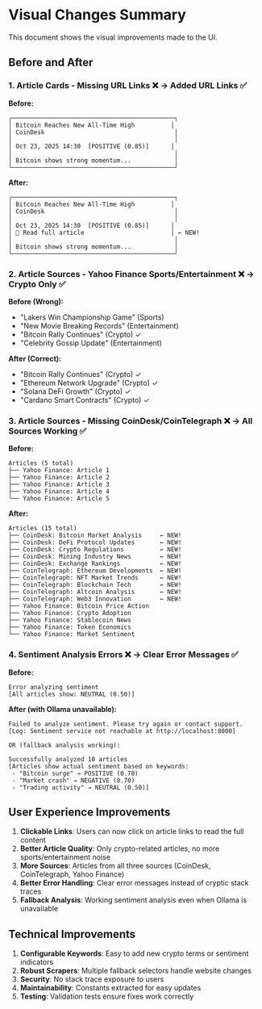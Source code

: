 # Visual Changes Summary

This document shows the visual improvements made to the UI.

## Before and After

### 1. Article Cards - Missing URL Links ❌ → Added URL Links ✅

**Before:**
```
┌─────────────────────────────────────────────┐
│ Bitcoin Reaches New All-Time High          │
│ CoinDesk                                    │
│                                             │
│ Oct 23, 2025 14:30  [POSITIVE (0.85)]      │
│                                             │
│ Bitcoin shows strong momentum...            │
└─────────────────────────────────────────────┘
```

**After:**
```
┌─────────────────────────────────────────────┐
│ Bitcoin Reaches New All-Time High          │
│ CoinDesk                                    │
│                                             │
│ Oct 23, 2025 14:30  [POSITIVE (0.85)]      │
│ 🔗 Read full article                        │ ← NEW!
│                                             │
│ Bitcoin shows strong momentum...            │
└─────────────────────────────────────────────┘
```

### 2. Article Sources - Yahoo Finance Sports/Entertainment ❌ → Crypto Only ✅

**Before (Wrong):**
- "Lakers Win Championship Game" (Sports)
- "New Movie Breaking Records" (Entertainment)
- "Bitcoin Rally Continues" (Crypto) ✓
- "Celebrity Gossip Update" (Entertainment)

**After (Correct):**
- "Bitcoin Rally Continues" (Crypto) ✓
- "Ethereum Network Upgrade" (Crypto) ✓
- "Solana DeFi Growth" (Crypto) ✓
- "Cardano Smart Contracts" (Crypto) ✓

### 3. Article Sources - Missing CoinDesk/CoinTelegraph ❌ → All Sources Working ✅

**Before:**
```
Articles (5 total)
├── Yahoo Finance: Article 1
├── Yahoo Finance: Article 2
├── Yahoo Finance: Article 3
├── Yahoo Finance: Article 4
└── Yahoo Finance: Article 5
```

**After:**
```
Articles (15 total)
├── CoinDesk: Bitcoin Market Analysis     ← NEW!
├── CoinDesk: DeFi Protocol Updates       ← NEW!
├── CoinDesk: Crypto Regulations          ← NEW!
├── CoinDesk: Mining Industry News        ← NEW!
├── CoinDesk: Exchange Rankings           ← NEW!
├── CoinTelegraph: Ethereum Developments  ← NEW!
├── CoinTelegraph: NFT Market Trends      ← NEW!
├── CoinTelegraph: Blockchain Tech        ← NEW!
├── CoinTelegraph: Altcoin Analysis       ← NEW!
├── CoinTelegraph: Web3 Innovation        ← NEW!
├── Yahoo Finance: Bitcoin Price Action
├── Yahoo Finance: Crypto Adoption
├── Yahoo Finance: Stablecoin News
├── Yahoo Finance: Token Economics
└── Yahoo Finance: Market Sentiment
```

### 4. Sentiment Analysis Errors ❌ → Clear Error Messages ✅

**Before:**
```
Error analyzing sentiment 
[All articles show: NEUTRAL (0.50)]
```

**After (with Ollama unavailable):**
```
Failed to analyze sentiment. Please try again or contact support.
[Log: Sentiment service not reachable at http://localhost:8000]

OR (fallback analysis working):

Successfully analyzed 10 articles
[Articles show actual sentiment based on keywords:
 - "Bitcoin surge" → POSITIVE (0.70)
 - "Market crash" → NEGATIVE (0.70)
 - "Trading activity" → NEUTRAL (0.50)]
```

## User Experience Improvements

1. **Clickable Links**: Users can now click on article links to read the full content
2. **Better Article Quality**: Only crypto-related articles, no more sports/entertainment noise
3. **More Sources**: Articles from all three sources (CoinDesk, CoinTelegraph, Yahoo Finance)
4. **Better Error Handling**: Clear error messages instead of cryptic stack traces
5. **Fallback Analysis**: Working sentiment analysis even when Ollama is unavailable

## Technical Improvements

1. **Configurable Keywords**: Easy to add new crypto terms or sentiment indicators
2. **Robust Scrapers**: Multiple fallback selectors handle website changes
3. **Security**: No stack trace exposure to users
4. **Maintainability**: Constants extracted for easy updates
5. **Testing**: Validation tests ensure fixes work correctly
